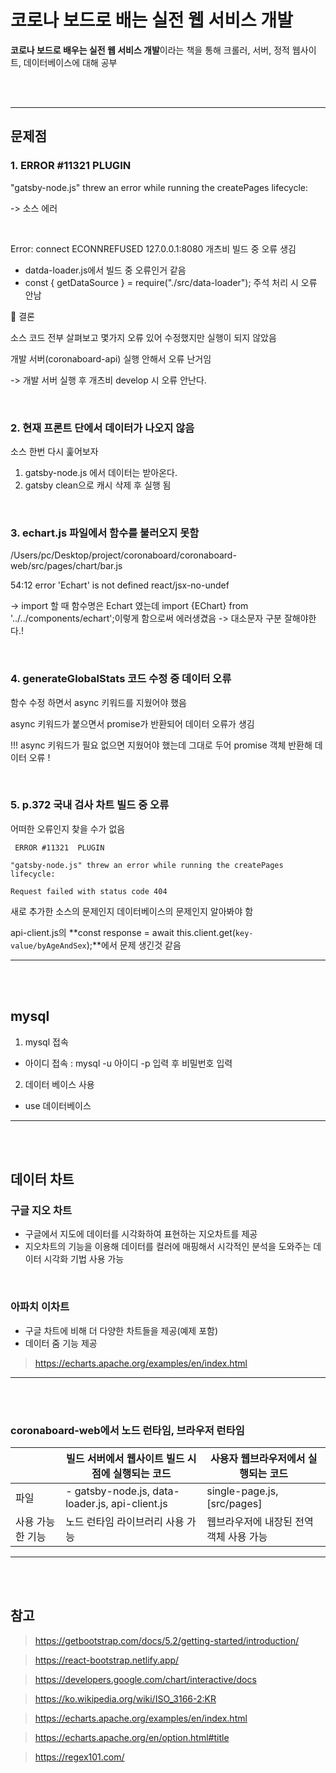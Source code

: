 # 코로나 보드로 배는 실전 웹 서비스 개발 

**코로나 보드로 배우는 실전 웹 서비스 개발**이라는 책을 통해 크롤러, 서버, 정적 웹사이트, 데이터베이스에 대해 공부

<br><br>

---

## 문제점

### 1.  ERROR #11321  PLUGIN
"gatsby-node.js" threw an error while running the createPages lifecycle:

-> 소스 에러

<br>

Error: connect ECONNREFUSED 127.0.0.1:8080
개츠비 빌드 중 오류 생김

- datda-loader.js에서 빌드 중 오류인거 같음
- const { getDataSource } = require("./src/data-loader"); 주석 처리 시 오류 안남

🚗 결론

소스 코드 전부 살펴보고 몇가지 오류 있어 수정했지만 실행이 되지 않았음

개발 서버(coronaboard-api) 실행 안해서 오류 난거임

-> 개발 서버 실행 후 개츠비 develop 시 오류 안난다.

<br>

### 2. 현재 프론트 단에서 데이터가 나오지 않음
소스 한번 다시 훑어보자

1. gatsby-node.js 에서 데이터는 받아온다.
2. gatsby clean으로 캐시 삭제 후 실행 됨

<br>

### 3. echart.js 파일에서 함수를 불러오지 못함
/Users/pc/Desktop/project/coronaboard/coronaboard-web/src/pages/chart/bar.js

  54:12  error  'Echart' is not defined  react/jsx-no-undef

-> import 할 때 함수명은 Echart 였는데 import {EChart} from '../../components/echart';이렇게 함으로써 에러생겼음
-> 대소문자 구분 잘해야한다.!

<br>

### 4. generateGlobalStats 코드 수정 중 데이터 오류
함수 수정 하면서 async 키워드를 지웠어야 했음

async 키워드가 붙으면서 promise가 반환되어 데이터 오류가 생김

!!! async 키워드가 필요 없으면 지웠어야 했는데 그대로 두어 promise 객체 반환해 데이터 오류 !


<br>

### 5. p.372 국내  검사 차트 빌드 중 오류

어떠한 오류인지 찾을 수가 없음

```
 ERROR #11321  PLUGIN

"gatsby-node.js" threw an error while running the createPages lifecycle:

Request failed with status code 404
```

새로 추가한 소스의 문제인지 데이터베이스의 문제인지 알아봐야 함

api-client.js의 **const response = await this.client.get(`key-value/byAgeAndSex`);**에서 문제 생긴것 같음



---
<br><br>

## mysql
1. mysql 접속
 - 아이디 접속 : mysql -u 아이디 -p 입력 후 비밀번호 입력

2. 데이터 베이스 사용
- use 데이터베이스



---
<br><br>

## 데이터 차트

### 구글 지오 차트
- 구글에서 지도에 데이터를 시각화하여 표현하는 지오차트를 제공
- 지오차트의 기능을 이용해 데이터를 컬러에 매핑해서 시각적인 분석을 도와주는 데이터 시각화 기법 사용 가능

<br>

### 아파치 이차트
- 구글 차트에 비해 더 다양한 차트들을 제공(예제 포함)
- 데이터 줌 기능 제공
> https://echarts.apache.org/examples/en/index.html

---
<br><br>

### coronaboard-web에서 노드 런타임, 브라우저 런타임
||빌드 서버에서 웹사이트 빌드 시점에 실행되는 코드|사용자 웹브라우저에서 실행되는 코드|
|---|---|---|
|파일|- gatsby-node.js, data-loader.js, api-client.js|single-page.js, [src/pages]|
|사용 가능한 기능|노드 런타임 라이브러리 사용 가능|웹브라우저에 내장된 전역 객체 사용 가능|


---
<br><br>

## 참고
> https://getbootstrap.com/docs/5.2/getting-started/introduction/

> https://react-bootstrap.netlify.app/

> https://developers.google.com/chart/interactive/docs

> https://ko.wikipedia.org/wiki/ISO_3166-2:KR

> https://echarts.apache.org/examples/en/index.html

> https://echarts.apache.org/en/option.html#title

> https://regex101.com/